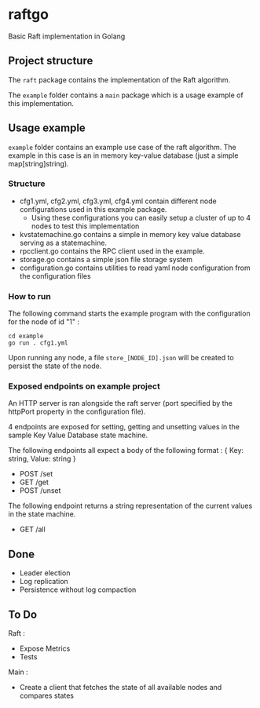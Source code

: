 # raftgo

Basic Raft implementation in Golang

## Project structure

The `raft` package contains the implementation of the Raft algorithm.

The `example` folder contains a `main` package which is a usage example of this implementation.

## Usage example

`example` folder contains an example use case of the raft algorithm.
The example in this case is an in memory key-value database (just a simple map[string]string). 

### Structure 

- cfg1.yml, cfg2.yml, cfg3.yml, cfg4.yml contain different node configurations used in this example package.
  - Using these configurations you can easily setup a cluster of up to 4 nodes to test this implementation
- kvstatemachine.go contains a simple in memory key value database serving as a statemachine.
- rpcclient.go contains the RPC client used in the example.
- storage.go contains a simple json file storage system
- configuration.go contains utilities to read yaml node configuration from the configuration files

### How to run

The following command starts the example program with the configuration for the node of id "1" :

````
cd example
go run . cfg1.yml
````

Upon running any node, a file ``store_[NODE_ID].json`` will be created to persist the state of the node.

### Exposed endpoints on example project

An HTTP server is ran alongside the raft server (port specified by the httpPort property in the configuration file).

4 endpoints are exposed for setting, getting and unsetting values in the sample Key Value Database state machine.

The following endpoints all expect a body of the following format :  { Key: string, Value: string }

- POST /set 
- GET  /get
- POST /unset

The following endpoint returns a string representation of the current values in the state machine.

- GET /all

## Done

- Leader election
- Log replication
- Persistence without log compaction

## To Do

Raft :
- Expose Metrics
- Tests

Main :
- Create a client that fetches the state of all available nodes and compares states
